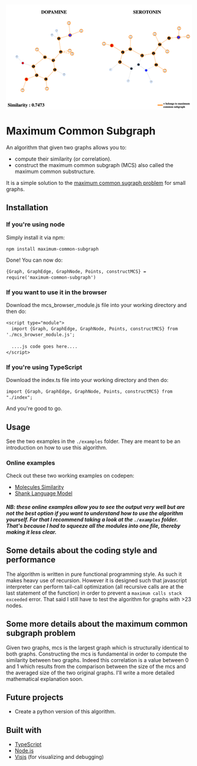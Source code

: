 ![Alt text](imgs/dopamine_serotonin_similarity.png?raw=true "Dopamine Serotonin Similarity")
# Maximum Common Subgraph
An algorithm that given two graphs allows you to:
* compute their similarity (or correlation). 
* construct the maximum common subgraph (MCS) also called the maximum common substructure.

It is a simple solution to the [maximum common sugraph problem](https://scholar.google.com/scholar?q=maximum+common+subgraph+problem) for small graphs.

## Installation
### If you're using node 
Simply install it via npm:
```
npm install maximum-common-subgraph
```
Done! You can now do:
```
{Graph, GraphEdge, GraphNode, Points, constructMCS} = require('maximum-common-subgraph')
```

### If you want to use it in the browser
Download the mcs_browser_module.js file into your working directory and then do:
```
<script type="module">
  import {Graph, GraphEdge, GraphNode, Points, constructMCS} from './mcs_browser_module.js';
  
  ....js code goes here....
</script>
```

### If you're using TypeScript
Download the index.ts file into your working directory and then do:
```
import {Graph, GraphEdge, GraphNode, Points, constructMCS} from "./index";
```
And you're good to go. 

## Usage
See the two examples in the `./examples` folder. They are meant to be an introduction on 
how to use this algorithm.

### Online examples
Check out these two working examples on codepen:
* [Molecules Similarity](https://codepen.io/giuliozani/full/zYYoYLo)
* [Shank Language Model](https://codepen.io/giuliozani/full/ZEEpdxQ)
##### NB: these online examples allow you to see the output very well but are not the best option if you want to understand how to use the algorithm yourself. For that I recommend taking a look at the `./examples` folder. That's because I had to squeeze all the modules into one file, thereby making it less clear. 

## Some details about the coding style and performance
The algorithm is written in pure functional programming style. As such it makes heavy use of recursion. However it is 
designed such that javascript interpreter can perform tail-call optimization 
(all recursive calls are at the last statement of the function) in order to prevent a `maximum calls stack exceeded` error.
That said I still have to test the algorithm for graphs with >23 nodes.


## Some more details about the maximum common subgraph problem
Given two graphs, mcs is the largest graph which is structurally identical to both graphs.
Constructing the mcs is fundamental in order to compute the similarity between two graphs. 
Indeed this correlation is a value between 0 and 1 which results from the comparison between the size of the mcs and 
the averaged size of the two original graphs. 
I'll write a more detailed mathematical explanation soon.

## Future projects
* Create a python version of this algorithm.

## Built with
* [TypeScript](https://www.typescriptlang.org/)
* [Node.js](https://nodejs.org/en/)
* [Visjs](https://visjs.github.io/vis-network/examples/) (for visualizing and debugging)
